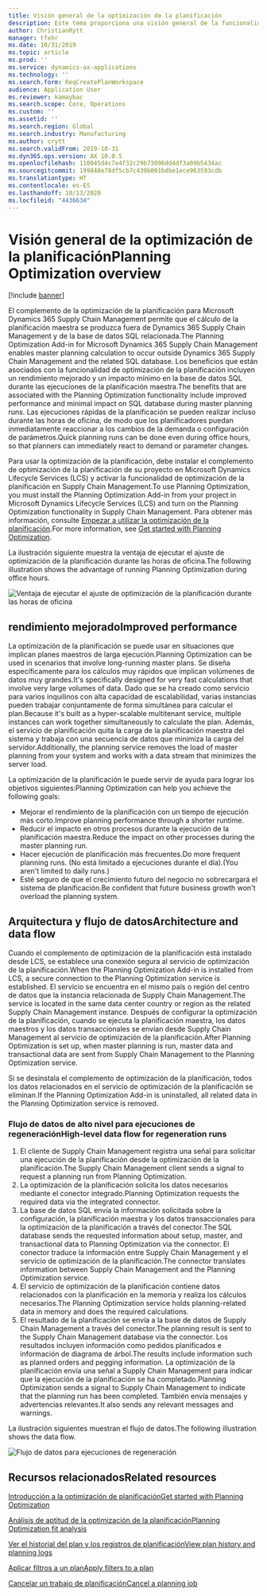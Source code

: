 ```yaml
---
title: Visión general de la optimización de la planificación
description: Este tema proporciona una visión general de la funcionalidad de la optimización de la planificación.
author: ChristianRytt
manager: tfehr
ms.date: 10/31/2019
ms.topic: article
ms.prod: ''
ms.service: dynamics-ax-applications
ms.technology: ''
ms.search.form: ReqCreatePlanWorkspace
audience: Application User
ms.reviewer: kamaybac
ms.search.scope: Core, Operations
ms.custom: ''
ms.assetid: ''
ms.search.region: Global
ms.search.industry: Manufacturing
ms.author: crytt
ms.search.validFrom: 2019-10-31
ms.dyn365.ops.version: AX 10.0.5
ms.openlocfilehash: 110045d4c7e4f32c29b73096dd4df3a09b5434ac
ms.sourcegitcommit: 199848e78df5cb7c439b001bdbe1ece963593cdb
ms.translationtype: HT
ms.contentlocale: es-ES
ms.lasthandoff: 10/13/2020
ms.locfileid: "4436634"
---
```

# <a name="planning-optimization-overview"></a><span data-ttu-id="41f14-103">Visión general de la optimización de la planificación</span><span class="sxs-lookup"><span data-stu-id="41f14-103">Planning Optimization overview</span></span>

[!include [banner](../../includes/banner.md)]

<span data-ttu-id="41f14-104">El complemento de la optimización de la planificación para Microsoft Dynamics 365 Supply Chain Management permite que el cálculo de la planificación maestra se produzca fuera de Dynamics 365 Supply Chain Management y de la base de datos SQL relacionada.</span><span class="sxs-lookup"><span data-stu-id="41f14-104">The Planning Optimization Add-in for Microsoft Dynamics 365 Supply Chain Management enables master planning calculation to occur outside Dynamics 365 Supply Chain Management and the related SQL database.</span></span> <span data-ttu-id="41f14-105">Los beneficios que están asociados con la funcionalidad de optimización de la planificación incluyen un rendimiento mejorado y un impacto mínimo en la base de datos SQL durante las ejecuciones de la planificación maestra.</span><span class="sxs-lookup"><span data-stu-id="41f14-105">The benefits that are associated with the Planning Optimization functionality include improved performance and minimal impact on SQL database during master planning runs.</span></span> <span data-ttu-id="41f14-106">Las ejecuciones rápidas de la planificación se pueden realizar incluso durante las horas de oficina, de modo que los planificadores puedan inmediatamente reaccionar a los cambios de la demanda o configuración de parámetros.</span><span class="sxs-lookup"><span data-stu-id="41f14-106">Quick planning runs can be done even during office hours, so that planners can immediately react to demand or parameter changes.</span></span>

<span data-ttu-id="41f14-107">Para usar la optimización de la planificación, debe instalar el complemento de optimización de la planificación de su proyecto en Microsoft Dynamics Lifecycle Services (LCS) y activar la funcionalidad de optimización de la planificación en Supply Chain Management.</span><span class="sxs-lookup"><span data-stu-id="41f14-107">To use Planning Optimization, you must install the Planning Optimization Add-in from your project in Microsoft Dynamics Lifecycle Services (LCS) and turn on the Planning Optimization functionality in Supply Chain Management.</span></span> <span data-ttu-id="41f14-108">Para obtener más información, consulte [Empezar a utilizar la optimización de la planificación](get-started.md).</span><span class="sxs-lookup"><span data-stu-id="41f14-108">For more information, see [Get started with Planning Optimization](get-started.md).</span></span>

<span data-ttu-id="41f14-109">La ilustración siguiente muestra la ventaja de ejecutar el ajuste de optimización de la planificación durante las horas de oficina.</span><span class="sxs-lookup"><span data-stu-id="41f14-109">The following illustration shows the advantage of running Planning Optimization during office hours.</span></span>

![Ventaja de ejecutar el ajuste de optimización de la planificación durante las horas de oficina](media/PlanningOptimization1.png)

## <a name="improved-performance"></a><span data-ttu-id="41f14-111">rendimiento mejorado</span><span class="sxs-lookup"><span data-stu-id="41f14-111">Improved performance</span></span>

<span data-ttu-id="41f14-112">La optimización de la planificación se puede usar en situaciones que implican planes maestros de larga ejecución.</span><span class="sxs-lookup"><span data-stu-id="41f14-112">Planning Optimization can be used in scenarios that involve long-running master plans.</span></span> <span data-ttu-id="41f14-113">Se diseña específicamente para los cálculos muy rápidos que implican volúmenes de datos muy grandes.</span><span class="sxs-lookup"><span data-stu-id="41f14-113">It's specifically designed for very fast calculations that involve very large volumes of data.</span></span> <span data-ttu-id="41f14-114">Dado que se ha creado como servicio para varios inquilinos con alta capacidad de escalabilidad, varias instancias pueden trabajar conjuntamente de forma simultánea para calcular el plan.</span><span class="sxs-lookup"><span data-stu-id="41f14-114">Because it's built as a hyper-scalable multitenant service, multiple instances can work together simultaneously to calculate the plan.</span></span> <span data-ttu-id="41f14-115">Además, el servicio de planificación quita la carga de la planificación maestra del sistema y trabaja con una secuencia de datos que minimiza la carga del servidor.</span><span class="sxs-lookup"><span data-stu-id="41f14-115">Additionally, the planning service removes the load of master planning from your system and works with a data stream that minimizes the server load.</span></span>

<span data-ttu-id="41f14-116">La optimización de la planificación le puede servir de ayuda para lograr los objetivos siguientes:</span><span class="sxs-lookup"><span data-stu-id="41f14-116">Planning Optimization can help you achieve the following goals:</span></span>

- <span data-ttu-id="41f14-117">Mejorar el rendimiento de la planificación con un tiempo de ejecución más corto.</span><span class="sxs-lookup"><span data-stu-id="41f14-117">Improve planning performance through a shorter runtime.</span></span>
- <span data-ttu-id="41f14-118">Reducir el impacto en otros procesos durante la ejecución de la planificación maestra.</span><span class="sxs-lookup"><span data-stu-id="41f14-118">Reduce the impact on other processes during the master planning run.</span></span>
- <span data-ttu-id="41f14-119">Hacer ejecución de planificación más frecuentes.</span><span class="sxs-lookup"><span data-stu-id="41f14-119">Do more frequent planning runs.</span></span> <span data-ttu-id="41f14-120">(No está limitado a ejecuciones durante el día).</span><span class="sxs-lookup"><span data-stu-id="41f14-120">(You aren't limited to daily runs.)</span></span>
- <span data-ttu-id="41f14-121">Esté seguro de que el crecimiento futuro del negocio no sobrecargará el sistema de planificación.</span><span class="sxs-lookup"><span data-stu-id="41f14-121">Be confident that future business growth won't overload the planning system.</span></span>

## <a name="architecture-and-data-flow"></a><span data-ttu-id="41f14-122">Arquitectura y flujo de datos</span><span class="sxs-lookup"><span data-stu-id="41f14-122">Architecture and data flow</span></span>

<span data-ttu-id="41f14-123">Cuando el complemento de optimización de la planificación está instalado desde LCS, se establece una conexión segura al servicio de optimización de la planificación.</span><span class="sxs-lookup"><span data-stu-id="41f14-123">When the Planning Optimization Add-in is installed from LCS, a secure connection to the Planning Optimization service is established.</span></span> <span data-ttu-id="41f14-124">El servicio se encuentra en el mismo país o región del centro de datos que la instancia relacionada de Supply Chain Management.</span><span class="sxs-lookup"><span data-stu-id="41f14-124">The service is located in the same data center country or region as the related Supply Chain Management instance.</span></span> <span data-ttu-id="41f14-125">Después de configurar la optimización de la planificación, cuando se ejecuta la planificación maestra, los datos maestros y los datos transaccionales se envían desde Supply Chain Management al servicio de optimización de la planificación.</span><span class="sxs-lookup"><span data-stu-id="41f14-125">After Planning Optimization is set up, when master planning is run, master data and transactional data are sent from Supply Chain Management to the Planning Optimization service.</span></span>

<span data-ttu-id="41f14-126">Si se desinstala el complemento de optimización de la planificación, todos los datos relacionados en el servicio de optimización de la planificación se eliminan.</span><span class="sxs-lookup"><span data-stu-id="41f14-126">If the Planning Optimization Add-in is uninstalled, all related data in the Planning Optimization service is removed.</span></span>

### <a name="high-level-data-flow-for-regeneration-runs"></a><span data-ttu-id="41f14-127">Flujo de datos de alto nivel para ejecuciones de regeneración</span><span class="sxs-lookup"><span data-stu-id="41f14-127">High-level data flow for regeneration runs</span></span>

1. <span data-ttu-id="41f14-128">El cliente de Supply Chain Management registra una señal para solicitar una ejecución de la planificación desde la optimización de la planificación.</span><span class="sxs-lookup"><span data-stu-id="41f14-128">The Supply Chain Management client sends a signal to request a planning run from Planning Optimization.</span></span>
2. <span data-ttu-id="41f14-129">La optimización de la planificación solicita los datos necesarios mediante el conector integrado.</span><span class="sxs-lookup"><span data-stu-id="41f14-129">Planning Optimization requests the required data via the integrated connector.</span></span>
3. <span data-ttu-id="41f14-130">La base de datos SQL envía la información solicitada sobre la configuración, la planificación maestra y los datos transaccionales para la optimización de la planificación a través del conector.</span><span class="sxs-lookup"><span data-stu-id="41f14-130">The SQL database sends the requested information about setup, master, and transactional data to Planning Optimization via the connector.</span></span> <span data-ttu-id="41f14-131">El conector traduce la información entre Supply Chain Management y el servicio de optimización de la planificación.</span><span class="sxs-lookup"><span data-stu-id="41f14-131">The connector translates information between Supply Chain Management and the Planning Optimization service.</span></span>
4. <span data-ttu-id="41f14-132">El servicio de optimización de la planificación contiene datos relacionados con la planificación en la memoria y realiza los cálculos necesarios.</span><span class="sxs-lookup"><span data-stu-id="41f14-132">The Planning Optimization service holds planning-related data in memory and does the required calculations.</span></span>
5. <span data-ttu-id="41f14-133">El resultado de la planificación se envía a la base de datos de Supply Chain Management a través del conector.</span><span class="sxs-lookup"><span data-stu-id="41f14-133">The planning result is sent to the Supply Chain Management database via the connector.</span></span> <span data-ttu-id="41f14-134">Los resultados incluyen información como pedidos planificados e información de diagrama de árbol.</span><span class="sxs-lookup"><span data-stu-id="41f14-134">The results include information such as planned orders and pegging information.</span></span> <span data-ttu-id="41f14-135">La optimización de la planificación envía una señal a Supply Chain Management para indicar que la ejecución de la planificación se ha completado.</span><span class="sxs-lookup"><span data-stu-id="41f14-135">Planning Optimization sends a signal to Supply Chain Management to indicate that the planning run has been completed.</span></span> <span data-ttu-id="41f14-136">También envía mensajes y advertencias relevantes.</span><span class="sxs-lookup"><span data-stu-id="41f14-136">It also sends any relevant messages and warnings.</span></span>

<span data-ttu-id="41f14-137">La ilustración siguientes muestran el flujo de datos.</span><span class="sxs-lookup"><span data-stu-id="41f14-137">The following illustration shows the data flow.</span></span>

![Flujo de datos para ejecuciones de regeneración](media/PlanningOptimization2.png)

## <a name="related-resources"></a><span data-ttu-id="41f14-139">Recursos relacionados</span><span class="sxs-lookup"><span data-stu-id="41f14-139">Related resources</span></span>

[<span data-ttu-id="41f14-140">Introducción a la optimización de planificación</span><span class="sxs-lookup"><span data-stu-id="41f14-140">Get started with Planning Optimization</span></span>](get-started.md)

[<span data-ttu-id="41f14-141">Análisis de aptitud de la optimización de la planificación</span><span class="sxs-lookup"><span data-stu-id="41f14-141">Planning Optimization fit analysis</span></span>](planning-optimization-fit-analysis.md)

[<span data-ttu-id="41f14-142">Ver el historial del plan y los registros de planificación</span><span class="sxs-lookup"><span data-stu-id="41f14-142">View plan history and planning logs</span></span>](plan-history-logs.md)

[<span data-ttu-id="41f14-143">Aplicar filtros a un plan</span><span class="sxs-lookup"><span data-stu-id="41f14-143">Apply filters to a plan</span></span>](plan-filters.md)

[<span data-ttu-id="41f14-144">Cancelar un trabajo de planificación</span><span class="sxs-lookup"><span data-stu-id="41f14-144">Cancel a planning job</span></span>](cancel-planning-job.md)
